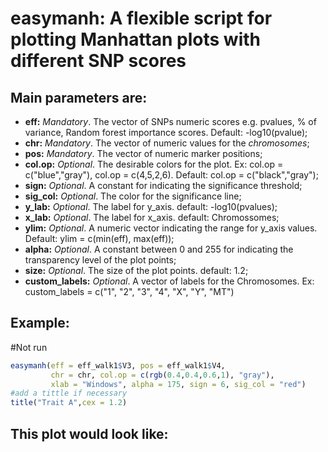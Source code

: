  # easymanh: A flexible script for plotting Manhattan plots with different SNP scores

## Main parameters are:

* **eff:** *Mandatory*. The vector of SNPs numeric scores e.g. pvalues, % of variance, Random forest importance scores. Default: -log10(pvalue);  
* **chr:** *Mandatory*. The vector of numeric values for the *chromosomes*;  
* **pos:** *Mandatory*. The vector of numeric marker positions;  
* **col.op:** *Optional*. The desirable colors for the plot. Ex: col.op = c("blue","gray"), col.op = c(4,5,2,6). Default: col.op = c("black","gray");   
* **sign:** *Optional*. A constant for indicating the significance threshold;  
* **sig_col:** *Optional*. The color for the significance line;  
* **y_lab:** *Optional*. The label for y_axis. default: -log10(pvalues);  
* **x_lab:** *Optional*. The label for x_axis. default: Chromossomes;  
* **ylim:** *Optional*. A numeric vector indicating the range for y_axis values. Default: ylim = c(min(eff), max(eff));   
* **alpha:** *Optional*. A constant between 0 and 255 for indicating the transparency level of the plot points;   
* **size:** *Optional*. The size of the plot points. default: 1.2;  
* **custom_labels:** *Optional*. A vector of labels for the Chromosomes. Ex: custom_labels = c("1", "2", "3", "4", "X", "Y", "MT")

## Example:
#Not run
```R
easymanh(eff = eff_walk1$V3, pos = eff_walk1$V4, 
         chr = chr, col.op = c(rgb(0.4,0.4,0.6,1), "gray"),
         xlab = "Windows", alpha = 175, sign = 6, sig_col = "red")
#add a tittle if necessary
title("Trait A",cex = 1.2)
```
## This plot would look like:

